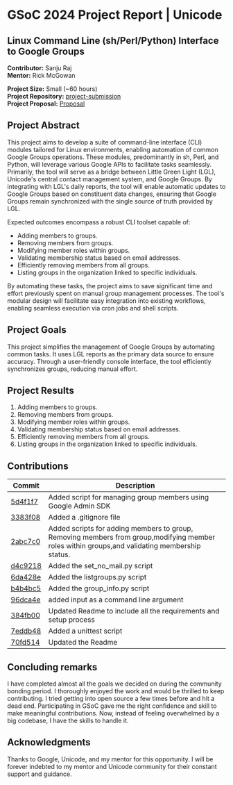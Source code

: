# GSoC 2024 Project Report | Unicode

## Linux Command Line (sh/Perl/Python) Interface to Google Groups

**Contributor:** Sanju Raj  
**Mentor:** Rick McGowan  

**Project Size:** Small (~60 hours)  
**Project Repository:** [project-submission](https://drive.google.com/drive/folders/1D9iQ8bneah8-AKvFYExx0bhrxoWfSHl0?usp=drive_link)  
**Project Proposal:** [Proposal](https://docs.google.com/document/d/1cNtDYlnaWF_yIpUVlObSJfvxk9uik1TFT7dyax8H0A4)

## Project Abstract

This project aims to develop a suite of command-line interface (CLI) modules tailored for Linux environments, enabling automation of common Google Groups operations. These modules, predominantly in sh, Perl, and Python, will leverage various Google APIs to facilitate tasks seamlessly. Primarily, the tool will serve as a bridge between Little Green Light (LGL), Unicode's central contact management system, and Google Groups. By integrating with LGL's daily reports, the tool will enable automatic updates to Google Groups based on constituent data changes, ensuring that Google Groups remain synchronized with the single source of truth provided by LGL.

Expected outcomes encompass a robust CLI toolset capable of:
- Adding members to groups.
- Removing members from groups.
- Modifying member roles within groups.
- Validating membership status based on email addresses.
- Efficiently removing members from all groups.
- Listing groups in the organization linked to specific individuals.

By automating these tasks, the project aims to save significant time and effort previously spent on manual group management processes. The tool's modular design will facilitate easy integration into existing workflows, enabling seamless execution via cron jobs and shell scripts.

## Project Goals

This project simplifies the management of Google Groups by automating common tasks. It uses LGL reports as the primary data source to ensure accuracy. Through a user-friendly console interface, the tool efficiently synchronizes groups, reducing manual effort.

## Project Results

1. Adding members to groups.
2. Removing members from groups.
3. Modifying member roles within groups.
4. Validating membership status based on email addresses.
5. Efficiently removing members from all groups.
6. Listing groups in the organization linked to specific individuals.

## Contributions

| Commit | Description |
|--------|-------------|
| [5d4f1f7](https://github.com/unicode-org/kr-tools/commit/5d4f1f765b5add0d3745337c228264f3092c94e9) | Added script for managing group members using Google Admin SDK |
| [3383f08](https://github.com/unicode-org/kr-tools/commit/3383f08f6c5afb20dd28153c7a4fc3015b2d0631) | Added a .gitignore file |
| [2abc7c0](https://github.com/unicode-org/kr-tools/commit/2abc7c086f63c6c3103a1a7e24941748362d298e) | Added scripts for adding members to group, Removing members from group,modifying member roles within groups,and validating membership status.|
| [d4c9218](https://github.com/unicode-org/kr-tools/commit/d4c92180c398216ce48f94e46add686011c169e6) | Added the set_no_mail.py script |
| [6da428e](https://github.com/unicode-org/kr-tools/commit/6da428e5f7953374b904b45137739783bc4781ac) | Added the listgroups.py script |
| [b4b4bc5](https://github.com/unicode-org/kr-tools/commit/b4b4bc5f66bc19a9fc359d407da9e10825b235e1) | Added the group_info.py script |
| [96dca4e](https://github.com/unicode-org/kr-tools/commit/96dca4e30d8b78fca9628a4e9d1b4e75fc206bf8) |added input as a command line argument|    
| [384fb00](https://github.com/unicode-org/kr-tools/commit/384fb006fb9b18837de4ba6d3f5dd7cb63c46beb) | Updated Readme to include all the requirements and setup process|
| [7eddb48](https://github.com/unicode-org/kr-tools/commit/7eddb48ea21278ee30cf7bcc3404fc7062e4ca65) | Added a unittest script |
| [70fd514](https://github.com/unicode-org/kr-tools/commit/70fd51464419d48f7f41671dbaf5145871d7824b) | Updated the Readme |

## Concluding remarks

I have completed almost all the goals we decided on during the community bonding period. I thoroughly enjoyed the work and would be thrilled to keep contributing. I tried getting into open source a few times before and hit a dead end. Participating in GSoC gave me the right confidence and skill to make meaningful contributions. Now, instead of feeling overwhelmed by a big codebase, I have the skills to handle it.


## Acknowledgments

Thanks to Google, Unicode, and my mentor for this opportunity. I will be forever indebted to my mentor and Unicode community for their constant support and guidance.
